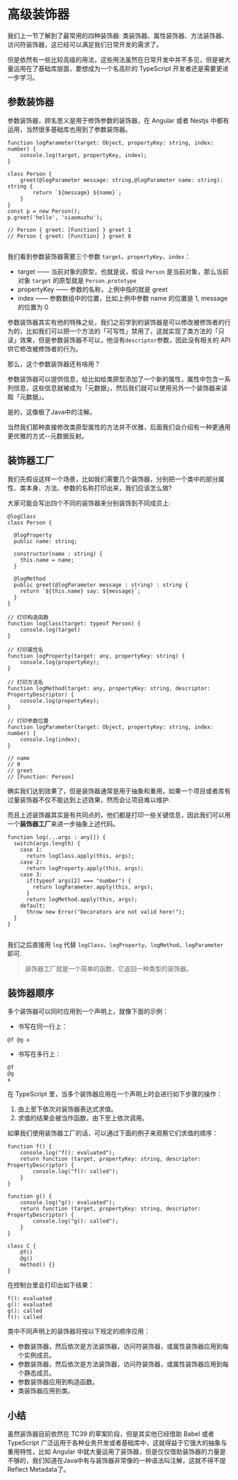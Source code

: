 # 高级装饰器

我们上一节了解到了最常用的四种装饰器: 类装饰器、属性装饰器、方法装饰器、访问符装饰器，这已经可以满足我们日常开发的需求了。

但是依然有一些比较高级的用法，这些用法虽然在日常开发中并不多见，但是被大量运用在了基础库层面，要想成为一个名高阶的 TypeScript 开发者还是需要更进一步学习。

## 参数装饰器

参数装饰器，顾名思义是用于修饰参数的装饰器，在 Angular 或者 Nestjs 中都有运用，当然很多基础库也用到了参数装饰器。

```
function logParameter(target: Object, propertyKey: string, index: number) {
    console.log(target, propertyKey, index);
}

class Person {
    greet(@logParameter message: string,@logParameter name: string): string {
        return `${message} ${name}`;
    }
}
const p = new Person();
p.greet('hello', 'xiaomuzhu');

// Person { greet: [Function] } greet 1
// Person { greet: [Function] } greet 0


```

我们看到参数装饰器需要三个参数 `target`、`propertyKey`、`index`：

*   target —— 当前对象的原型，也就是说，假设 `Person` 是当前对象，那么当前对象 `target` 的原型就是 `Person.prototype`
*   propertyKey —— 参数的名称，上例中指的就是 greet
*   index —— 参数数组中的位置，比如上例中参数 name 的位置是 1, message 的位置为 0

参数装饰器其实有他的特殊之处，我们之前学到的装饰器是可以修改被修饰者的行为的，比如我们可以把一个方法的「可写性」禁用了，这就实现了类方法的「只读」效果，但是参数装饰器不可以，他没有`descriptor`参数，因此没有相关的 API 供它修改被修饰者的行为。

那么，这个参数装饰器还有啥用？

参数装饰器可以提供信息，给比如给类原型添加了一个新的属性，属性中包含一系列信息，这些信息就被成为「元数据」，然后我们就可以使用另外一个装饰器来读取「元数据」。

是的，这像极了Java中的注解。

当然我们那种直接修改类原型属性的方法并不优雅，后面我们会介绍有一种更通用更优雅的方式--元数据反射。

## 装饰器工厂

我们先假设这样一个场景，比如我们需要几个装饰器，分别把一个类中的部分属性、类本身、方法、参数的名称打印出来，我们应该怎么做?

大家可能会写出四个不同的装饰器来分别装饰到不同成员上:

```
@logClass
class Person { 

  @logProperty
  public name: string;

  constructor(name : string) { 
    this.name = name;
  }

  @logMethod
  public greet(@logParameter message : string) : string { 
    return `${this.name} say: ${message}`;
  }
}

// 打印构造函数
function logClass(target: typeof Person) {
    console.log(target)
}

// 打印属性名
function logProperty(target: any, propertyKey: string) {
    console.log(propertyKey);   
}

// 打印方法名
function logMethod(target: any, propertyKey: string, descriptor: PropertyDescriptor) {
    console.log(propertyKey);   
}

// 打印参数位置
function logParameter(target: Object, propertyKey: string, index: number) {
    console.log(index);
}

// name
// 0
// greet
// [Function: Person]

```

确实我们达到效果了，但是装饰器通常是用于抽象和重用，如果一个项目或者库有过量装饰器不仅不能达到上述效果，然而会让项目难以维护.

而且上述装饰器其实是有共同点的，他们都是打印一些关键信息，因此我们可以用一个**装饰器工厂**来进一步抽象上述代码。

```
function log(...args : any[]) {
  switch(args.length) {
    case 1:
      return logClass.apply(this, args);
    case 2:
      return logProperty.apply(this, args);
    case 3:
      if(typeof args[2] === "number") {
        return logParameter.apply(this, args);
      }
      return logMethod.apply(this, args);
    default:
      throw new Error("Decorators are not valid here!");
  }
}


```

我们之后直接用 `log` 代替 `logClass`、`logProperty`、`logMethod`、`logParameter` 即可.

> 装饰器工厂就是一个简单的函数，它返回一种类型的装饰器。

## 装饰器顺序

多个装饰器可以同时应用到一个声明上，就像下面的示例：

*   书写在同一行上：

```
@f @g x

```

*   书写在多行上：

```
@f
@g
x

```

在 TypeScript 里，当多个装饰器应用在一个声明上时会进行如下步骤的操作：

1.  由上至下依次对装饰器表达式求值。
2.  求值的结果会被当作函数，由下至上依次调用。

如果我们使用装饰器工厂的话，可以通过下面的例子来观察它们求值的顺序：

```
function f() {
    console.log("f(): evaluated");
    return function (target, propertyKey: string, descriptor: PropertyDescriptor) {
        console.log("f(): called");
    }
}

function g() {
    console.log("g(): evaluated");
    return function (target, propertyKey: string, descriptor: PropertyDescriptor) {
        console.log("g(): called");
    }
}

class C {
    @f()
    @g()
    method() {}
}

```

在控制台里会打印出如下结果：

```
f(): evaluated
g(): evaluated
g(): called
f(): called

```

类中不同声明上的装饰器将按以下规定的顺序应用：

*   参数装饰器，然后依次是方法装饰器，访问符装饰器，或属性装饰器应用到每个实例成员。
*   参数装饰器，然后依次是方法装饰器，访问符装饰器，或属性装饰器应用到每个静态成员。
*   参数装饰器应用到构造函数。
*   类装饰器应用到类。

## 小结

虽然装饰器目前依然在 TC39 的草案阶段，但是其实他已经借助 Babel 或者 TypeScript 广泛运用于各种业务开发或者基础库中，这就得益于它强大的抽象与重用特性，比如 Angular 中就大量运用了装饰器，但是仅仅借助装饰器的力量是不够的，我们知道在Java中有与装饰器非常像的一种语法叫注解，这就不得不提Reflect Metadata了。